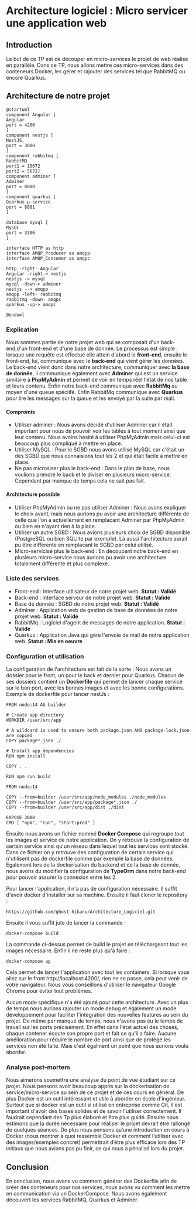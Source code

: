# Architecture logiciel : Micro servicer une application web
## Introduction
Le but de ce TP est de découper en micro-services le projet de web réalisé en parallèle. Dans ce TP, nous allons mettre ces micro-services dans des conteneurs Docker, les gérer et rajouter des services tel que RabbitMQ ou encore Quarkus. 

## Architecture de notre projet
```plantuml
@startuml
component Angular [
Angular
port = 4200
]
component nestjs [
NestJS, 
port = 3000
]
component rabbitmq [
RabbitMQ
port1 = 15672
port2 = 5672]
component adminer [
Adminer
port = 8080
]
component quarkus [
Quarkus μ-service
port = 8081
]

database mysql [
MySQL
port = 3306
]

interface HTTP as http
interface AMQP_Producer as amqpp
interface AMQP_Consumer as amqpc

http -right- Angular
Angular -right-> nestjs
nestjs -> mysql
mysql -down-> adminer
nestjs --> amqpp
amqpp -left- rabbitmq
rabbitmq -down- amqpc
quarkus -up-> amqpc

@enduml
```

### Explication
Nous sommes partie de notre projet web qui se composait d'un back-end,d'un front-end et d'une base de donnée. Le processus est simple : lorsque une requête est effectué elle attein d'abord le **front-end**, ensuite le front-end, lui, communique avec le **back-end** qui vient gérer les données. Le back-end vient donc dans notre architecture, communiquer avec **la base de donnée**, il communique également avec **Adminer** qui est un service similaire à **PhpMyAdmin** et permet de voir en temps réel l'état de nos table et leurs contenu. Enfin notre back-end communique avec **RabbitMq** au moyen d'une queue spéciifé. Enfin RabbitMq communique avec **Quarkus** pour lire les messages sur la queue et les envoyé par la suite par mail.


#### Compromis
* Utiliser adminer : Nous avons décidé d'utiliser Adminer car il était important pour nous de pouvoir voir les tables à tout moment ainsi que leur contenu. Nous avoins hésité à utiliser PhpMyAdmin mais celui-ci est beaucoup plus compliqué à mettre en place.
* Utiliser MySQL : Pour le SGBD nous avons utilisé MySQL car c'était un des SGBD que nous connaisions tout les 2 et qui était facile à mettre en place.
* Ne pas microsiser plus le back-end : Dans le plan de base, nous voulions prendre le back et le diviser en plusieurs micro-service. Cependant par manque de temps cela ne sait pas fait.

#### Architecture possible
* Utiliser PhpMyAdmin ou ne pas utiliser Adminer : Nous avons expliquer le choix avant, mais nous aurions pu avoir une architecture différente de celle que l'on a actuellement en remplacant Adminer par PhpMyAdmin ou bien en n'ayant rien à la place.
* Utiliser un autre SGBD : Nous avions plusieurs choix de SGBD disponible (PostgreSQL ou bien SQLlite par exemple). Là aussi l'architecture aurait pu être différente en remplacant le SGBD par celui utilisé.
* Micro-servicisé plus le back-end : En découpant notre back-end en plusieurs micro-service nous aurions pu avoir une architecture totalement différente et plus complexe.

### Liste des services
* Front-end : Interface utilisateur de notre projet web. **Statut : Validé**
* Back-end : Interface serveur de notre projet web. **Statut : Validé**
* Base de donnée : SGBD de notre projet web. **Statut : Validé**
* Adminer : Application web de gestion de base de données de notre projet web. **Statut : Validé**
* RabbitMq : Logiciel d'agent de messages de notre application. **Statut : Validé**
* Quarkus : Application Java qui gère l'envoie de mail de notre application web. **Statut : Mis en oeuvre**


### Configuration et utilisation
La configuration de l'architecture est fait de la sorte :
Nous avons un dossier pour le front, un pour le back et dernier pour Quarkus.
Chacun de ses dossiers contient un **Dockerfile** qui permet de lancer chaque service sur le bon port, avec les bonnes images et avec les bonne configurations. Exemple de dockerfile pour lancer nestJs :
```
FROM node:14 AS builder

# Create app directory
WORKDIR /user/src/app

# A wildcard is used to ensure both package.json AND package-lock.json are copied
COPY package*.json ./

# Install app dependencies
RUN npm install

COPY . .

RUN npm run build

FROM node:14

COPY --from=builder /user/src/app/node_modules ./node_modules
COPY --from=builder /user/src/app/package*.json ./
COPY --from=builder /user/src/app/dist ./dist

EXPOSE 3000
CMD [ "npm", "run", "start:prod" ]
```

Ensuite nous avons un fichier nommé **Docker Compose** qui regroupe tout les images et service de notre application. On y retrouve la configuration de certain service ainsi qu'un réseau dans lequel tout les services sont stocké. Dans ce fichier on y retrouve des configuration de certain service qui n'utilisent pas de dockerfile comme par exemple la base de données. Egalement lors de la dockerisation du backend et de la base de donnée, nous avons du modifier la configuration de **TypeOrm** dans notre back-end pour pouvoir assurer la connexion entre les 2.


Pour lancer l'application, il n'a pas de configuration nécessaire. Il suffit d'avoir docker d'installer sur sa machine. Ensuite il faut cloner le repository :
```
https://github.com/ghost-hikaru/Architecture_Logiciel.git
```
Ensuite il vous suffit jute de lancer la commande :
```
docker-compose build
```
La commande ci-dessus permet de build le projet en téléchargeant tout les images nécessaire.
Enfin il ne reste plus qu'à faire :
```
docker-compose up
```
Cela permet de lancer l'application avec tout les containers.
Si lorsque vous allez sur le front http://localhost:4200/, rien ne se passe, cela peut venir de votre navigateur. Nous vous conseillons d'utiliser le navigateur Google Chrome pour éviter tout problèmes.

Aucun mode spécifique n'a été ajouté pour cette architecture. Avec un plus de temps nous aurions rajouter un mode debug et également un mode développement pour faciliter l'integration des nouvelles features au sein du projet. De même par manque de temps, nous n'avons pas eu le temps de travail sur les ports précisément. En effet dans l'état actuel des choses, chaque contener écoute son propre port et fait ce qu'il a faire. Aucune amélioration pour réduire le nombre de port ainsi que de protégé les services non été faite. Mais c'est égalment un point que nous aurions voulu aborder.

### Analyse post-mortem
Nous aimerons soumettre une analyse du point de vue étudiant sur ce projet. Nous pensons avoir beaucoup appris sur la dockerisation de service/micro-service au sein de ce projet et de ces cours en général. De plus Docker est un outil intéressant et utile à aborder en école d'ingénieur. Surtout que si docker est un outil si utilisé en entreprise comme Git, il est important d'avoir des bases solides et de savoir l'utiliser correctement. Il faudrait cependant des Tp plus élaboré et être plus guidé. Ensuite nous estimons que la durée nécessaire pour réaliser le projet devrait être rallongé de quelques séances. De plus nous pensons qu’une introduction en cours à Docker (nous montrer à quoi ressemble Docker et comment l’utiliser avec des images/exemples concret) permettrait d’être plus efficace lors des TP initiaux que nous avions pas pu finir, ce qui nous a pénalisé lors du projet. 

## Conclusion
En conclusion, nous avons vu comment générer des Dockerfile afin de créer des conteneurs pour nos services, nous avons vu comment les mettre en communication via un DockerCompose. Nous avons également découvert les services RabbitMQ, Quarkus et Adminer.


